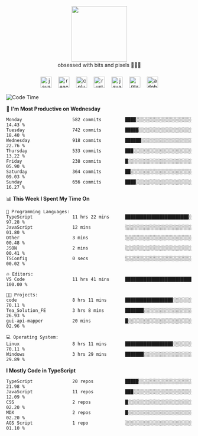 


  <div align="center">
    
   <img src = "https://i.postimg.cc/W1R4TF4j/d6kpuve-c97567cf-518b-4b86-a271-5c89d88d22f7.gif"  width=150px height=150px />
 </div>

<div align="center">
  obsessed with bits and pixels 🧑‍💻🎨
</div>

  ###
<div align="center">
 <img src="https://cdn.jsdelivr.net/gh/devicons/devicon/icons/javascript/javascript-original.svg" height="30" alt="javascript logo"  />
  <img width="10" />
  <img src="https://cdn.jsdelivr.net/gh/devicons/devicon/icons/react/react-original.svg" height="30" alt="react logo"  />
  <img width="10" />
   <!--<img src="https://cdn.jsdelivr.net/gh/devicons/devicon/icons/nodejs/nodejs-original.svg" height="30" alt="nodejs logo"  />
  <img width="10" />
 <img src="https://cdn.jsdelivr.net/gh/devicons/devicon/icons/flutter/flutter-original.svg" height="30" alt="flutter logo"  />
 <img width="10" />-->
  <img src="https://cdn.jsdelivr.net/gh/devicons/devicon/icons/cplusplus/cplusplus-original.svg" height="30" alt="cpluplus logo"  />
  <img width="10" />
    <img src="https://cdn.jsdelivr.net/gh/devicons/devicon/icons/rust/rust-original.svg" height="30" alt="rust logo"  />
  <img width="10" />
  <img src="https://cdn.jsdelivr.net/gh/devicons/devicon/icons/java/java-original.svg" height="30" alt="java logo"  />
  <img width="10" />
  <img src="https://skillicons.dev/icons?i=mysql" height="30" alt="mysql logo"  />
  <img width="10" />
  <img src="https://skillicons.dev/icons?i=pr" height="30" alt="adobepremierepro logo"  />
</div>

<!--START_SECTION:waka-->
![Code Time](http://img.shields.io/badge/Code%20Time-2%2C344%20hrs%2019%20mins-blue)

📅 **I'm Most Productive on Wednesday** 

```text
Monday                   582 commits         ████░░░░░░░░░░░░░░░░░░░░░   14.43 % 
Tuesday                  742 commits         █████░░░░░░░░░░░░░░░░░░░░   18.40 % 
Wednesday                918 commits         ██████░░░░░░░░░░░░░░░░░░░   22.76 % 
Thursday                 533 commits         ███░░░░░░░░░░░░░░░░░░░░░░   13.22 % 
Friday                   238 commits         █░░░░░░░░░░░░░░░░░░░░░░░░   05.90 % 
Saturday                 364 commits         ██░░░░░░░░░░░░░░░░░░░░░░░   09.03 % 
Sunday                   656 commits         ████░░░░░░░░░░░░░░░░░░░░░   16.27 % 
```


📊 **This Week I Spent My Time On** 

```text
💬 Programming Languages: 
TypeScript               11 hrs 22 mins      ████████████████████████░   97.28 % 
JavaScript               12 mins             ░░░░░░░░░░░░░░░░░░░░░░░░░   01.80 % 
Other                    3 mins              ░░░░░░░░░░░░░░░░░░░░░░░░░   00.48 % 
JSON                     2 mins              ░░░░░░░░░░░░░░░░░░░░░░░░░   00.41 % 
TSConfig                 0 secs              ░░░░░░░░░░░░░░░░░░░░░░░░░   00.02 % 

🔥 Editors: 
VS Code                  11 hrs 41 mins      █████████████████████████   100.00 % 

🐱‍💻 Projects: 
code                     8 hrs 11 mins       ██████████████████░░░░░░░   70.11 % 
Tea_Solution_FE          3 hrs 8 mins        ███████░░░░░░░░░░░░░░░░░░   26.93 % 
gui-api-mapper           20 mins             █░░░░░░░░░░░░░░░░░░░░░░░░   02.96 % 

💻 Operating System: 
Linux                    8 hrs 11 mins       ██████████████████░░░░░░░   70.11 % 
Windows                  3 hrs 29 mins       ███████░░░░░░░░░░░░░░░░░░   29.89 % 
```

**I Mostly Code in TypeScript** 

```text
TypeScript               20 repos            █████░░░░░░░░░░░░░░░░░░░░   21.98 % 
JavaScript               11 repos            ███░░░░░░░░░░░░░░░░░░░░░░   12.09 % 
CSS                      2 repos             █░░░░░░░░░░░░░░░░░░░░░░░░   02.20 % 
MDX                      2 repos             █░░░░░░░░░░░░░░░░░░░░░░░░   02.20 % 
AGS Script               1 repo              ░░░░░░░░░░░░░░░░░░░░░░░░░   01.10 % 
```




<!--END_SECTION:waka-->
